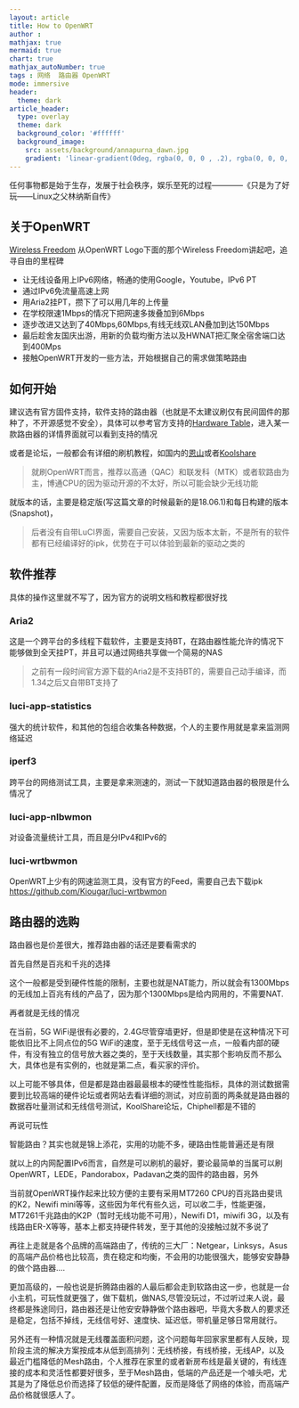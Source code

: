 ```yaml
---
layout: article
title: How to OpenWRT
author :
mathjax: true
mermaid: true
chart: true
mathjax_autoNumber: true
tags : 网络  路由器 OpenWRT
mode: immersive
header:
  theme: dark
article_header:
  type: overlay
  theme: dark
  background_color: '#ffffff'
  background_image:
    src: assets/background/annapurna_dawn.jpg
    gradient: 'linear-gradient(0deg, rgba(0, 0, 0 , .2), rgba(0, 0, 0, .2))'
---
```

任何事物都是始于生存，发展于社会秩序，娱乐至死的过程————《只是为了好玩——Linux之父林纳斯自传》

<!--more-->

## 关于OpenWRT
[Wireless Freedom](https://openwrt.org/lib/tpl/openwrt/images/logo.png)
从OpenWRT Logo下面的那个Wireless Freedom讲起吧，追寻自由的里程碑
- 让无线设备用上IPv6网络，畅通的使用Google，Youtube，IPv6 PT
- 通过IPv6免流量高速上网
- 用Aria2挂PT，攒下了可以用几年的上传量
- 在学校限速1Mbps的情况下把网速多拨叠加到6Mbps
- 逐步改进又达到了40Mbps,60Mbps,有线无线双LAN叠加到达150Mbps
- 最后趁舍友国庆出游，用新的负载均衡方法以及HWNAT把汇聚全宿舍端口达到400Mps
- 接触OpenWRT开发的一些方法，开始根据自己的需求做策略路由

## 如何开始
建议选有官方固件支持，软件支持的路由器（也就是不太建议刷仅有民间固件的那种了，不开源感觉不安全），具体可以参考官方支持的[Hardware Table](https://openwrt.org/toh/start)，进入某一款路由器的详情界面就可以看到支持的情况


或者是论坛，一般都会有详细的刷机教程，如国内的[恩山](https://right.com.cn/forum/portal.php)或者[Koolshare](http://koolshare.cn/portal.php)
>就刷OpenWRT而言，推荐以高通（QAC）和联发科（MTK）或者软路由为主，博通CPU的因为驱动开源的不太好，所以可能会缺少无线功能

就版本的话，主要是稳定版(写这篇文章的时候最新的是18.06.1)和每日构建的版本(Snapshot)，
>后者没有自带LuCI界面，需要自己安装，又因为版本太新，不是所有的软件都有已经编译好的ipk，优势在于可以体验到最新的驱动之类的

## 软件推荐
具体的操作这里就不写了，因为官方的说明文档和教程都很好找
### Aria2
这是一个跨平台的多线程下载软件，主要是支持BT，在路由器性能允许的情况下能够做到全天挂PT，并且可以通过网络共享做一个简易的NAS
>之前有一段时间官方源下载的Aria2是不支持BT的，需要自己动手编译，而1.34之后又自带BT支持了

### luci-app-statistics
强大的统计软件，和其他的包组合收集各种数据，个人的主要作用就是拿来监测网络延迟

### iperf3
跨平台的网络测试工具，主要是拿来测速的，测试一下就知道路由器的极限是什么情况了

### luci-app-nlbwmon
对设备流量统计工具，而且是分IPv4和IPv6的

### luci-wrtbwmon
OpenWRT上少有的网速监测工具，没有官方的Feed，需要自己去下载ipk
https://github.com/Kiougar/luci-wrtbwmon



## 路由器的选购

路由器也是价差很大，推荐路由器的话还是要看需求的

首先自然是百兆和千兆的选择

这个一般都是受到硬件性能的限制，主要也就是NAT能力，所以就会有1300Mbps的无线加上百兆有线的产品了，因为那个1300Mbps是给内网用的，不需要NAT.

再者就是无线的情况

在当前，5G WiFi是很有必要的，2.4G尽管穿墙更好，但是即使是在这种情况下可能依旧比不上同点位的5G WiFi的速度，至于无线信号这一点，一般看内部的硬件，有没有独立的信号放大器之类的，至于天线数量，其实那个影响反而不那么大，具体也是有实例的，也就是第二点，看买家的评价。

以上可能不够具体，但是都是路由器最最根本的硬性性能指标，具体的测试数据需要到比较高端的硬件论坛或者网站去看详细的测试，对应前面的两条就是路由器的数据吞吐量测试和无线信号测试，KoolShare论坛，Chiphell都是不错的

再说可玩性

智能路由？其实也就是锦上添花，实用的功能不多，硬路由性能普遍还是有限

就以上的内网配置IPv6而言，自然是可以刷机的最好，要论最简单的当属可以刷OpenWRT，LEDE，Pandorabox，Padavan之类的固件的路由器，另外

当前就OpenWRT操作起来比较方便的主要有采用MT7260 CPU的百兆路由斐讯的K2，Newifi mini等等，这些因为年代有些久远，可以收二手，性能更强，MT7261千兆路由的K2P（暂时无线功能不可用），Newifi D1，miwifi 3G，以及有线路由ER-X等等，基本上都支持硬件转发，至于其他的没接触过就不多说了

再往上走就是各个品牌的高端路由了，传统的三大厂：Netgear，Linksys，Asus的高端产品价格也比较高，贵在稳定和均衡，不会用的功能很强大，能够安安静静的做个路由器....

更加高级的，一般也说是折腾路由器的人最后都会走到软路由这一步，也就是一台小主机，可玩性就更强了，做下载机，做NAS,尽管没玩过，不过听过来人说，最终都是殊途同归，路由器还是让他安安静静做个路由器吧，毕竟大多数人的要求还是稳定，包括不掉线，无线信号好、速度快、延迟低，带机量足够日常用就行。

另外还有一种情况就是无线覆盖面积问题，这个问题每年回家家里都有人反映，现阶段主流的解决方案按成本从低到高排列：无线桥接，有线桥接，无线AP，以及最近门槛降低的Mesh路由，个人推荐在家里的或者新房布线是最关键的，有线连接的成本和灵活性都要好很多，至于Mesh路由，低端的产品还是一个噱头吧，尤其是为了降低总价而选择了较低的硬件配置，反而是降低了网络的体验，而高端产品价格就很感人了。
